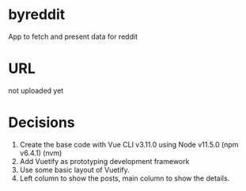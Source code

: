 # byreddit
App to fetch and present data for reddit

# URL
not uploaded yet

# Decisions

1. Create the base code with Vue CLI v3.11.0 using Node v11.5.0 (npm v6.4.1) (nvm)
2. Add Vuetify as prototyping development framework
3. Use some basic layout of Vuetify.
4. Left column to show the posts, main column to show the details.
